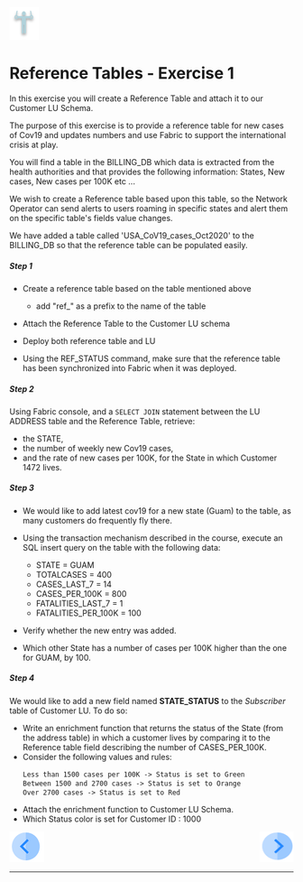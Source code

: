 ![](/academy/Training_Level_1/03_fabric_basic_LU/images/Exercise.png) 

# Reference Tables - Exercise 1

In this exercise you will create a Reference Table and attach it to our Customer LU Schema.

The purpose of this exercise is to provide a reference table for new cases of Cov19 and updates numbers and use Fabric to support the international crisis at play.

You will find a table in the BILLING_DB which data is extracted from the health authorities and that provides the following information: States, New cases, New cases per 100K etc ... 

We wish to create a Reference table based upon this table, so the Network Operator can send alerts to users roaming in specific states and alert them on the specific table's fields value changes.

We have added a table called 'USA_CoV19_cases_Oct2020' to the BILLING_DB so that the reference table can be populated easily.

##### Step 1

  - Create a reference table based on the table mentioned above

    - add "ref_" as a prefix to the name of the table 

  - Attach the Reference Table to the Customer LU schema

  - Deploy both reference table and LU
  
  - Using the REF_STATUS command, make sure that the reference table has been synchronized into Fabric when it was deployed. 

    

##### Step 2

Using Fabric console, and a ```SELECT JOIN``` statement between the LU ADDRESS table and the Reference Table, retrieve:
  - the STATE, 
  - the number of weekly new Cov19 cases,
  - and the rate of new cases per 100K,
for the State in which Customer 1472 lives.

  
    

##### Step 3

  - We would like to add latest cov19 for a new state (Guam) to the table, as many customers do frequently fly there.
  - Using the transaction mechanism described in the course, execute an SQL insert query on the table with the following data:
    - STATE = GUAM
    - TOTALCASES = 400
    - CASES_LAST_7 = 14
    - CASES_PER_100K = 800
    - FATALITIES_LAST_7 = 1
    - FATALITIES_PER_100K = 100    


  - Verify whether the new entry was added.

 
  - Which other State has a number of cases per 100K higher than the one for GUAM, by 100.

    
    
##### Step 4
  We would like to add a new field named **STATE_STATUS** to the *Subscriber* table of Customer LU.
  To do so:
  - Write an enrichment function that returns the status of the State (from the address table) in which a customer lives by comparing it to the Reference table field describing the number of CASES_PER_100K.
  - Consider the following values and rules:
      ```
      Less than 1500 cases per 100K -> Status is set to Green
      Between 1500 and 2700 cases -> Status is set to Orange
      Over 2700 cases -> Status is set to Red
      ```  
  - Attach the enrichment function to Customer LU Schema.
  - Which Status color is set for Customer ID : 1000


[![Previous](/articles/images/Previous.png)](/academy/Training_Level_1/08_reference(commonDB)_tables/02_commonDB_flow.md)[<img align="right" width="60" height="54" src="/articles/images/Next.png">](/academy/Training_Level_1/08_reference(commonDB)_tables/04_commonDB_solutions.md)

------

